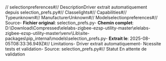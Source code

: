 // selectionpreferences#// DescriptionDriver extrait automatiquement depuis selection_prefs.py#// Classelights#// Capabilities#// Typeunknown#// ManufacturerUnknown#// Modelselectionpreferences#// Source- **Fichier original**: selection_prefs.py- **Chemin complet**: D:\Download\Compressed\elelabs-zigbee-ezsp-utility-master\elelabs-zigbee-ezsp-utility-master\venv\Lib\site-packages\pip\_internal\models\selection_prefs.py- **Extrait le**: 2025-08-05T08:33:36.949Z#// Limitations- Driver extrait automatiquement- Ncessite tests et validation- Source: selection_prefs.py#// Statut En attente de validation